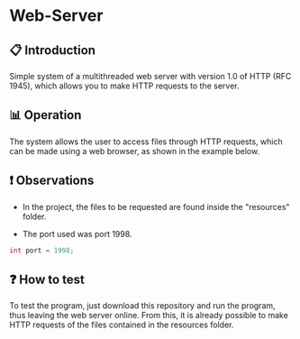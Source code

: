 # Web-Server

## :clipboard: Introduction

Simple system of a multithreaded web server with version 1.0 of HTTP (RFC 1945), which allows you to make HTTP requests to the server.

## :bar_chart: Operation

The system allows the user to access files through HTTP requests, which can be made using a web browser, as shown in the example below.



## :heavy_exclamation_mark: Observations

* In the project, the files to be requested are found inside the "resources" folder.

* The port used was port 1998.

~~~ Java
int port = 1998;
~~~

## :question: How to test 

To test the program, just download this repository and run the program, thus leaving the web server online. From this, it is already possible to make HTTP requests of the files contained in the resources folder.
